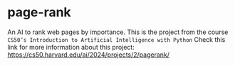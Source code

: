 # page-rank
An AI to rank web pages by importance.
This is the project from the course `CS50’s Introduction to Artificial Intelligence with Python`
Check this link for more information about this project: https://cs50.harvard.edu/ai/2024/projects/2/pagerank/
